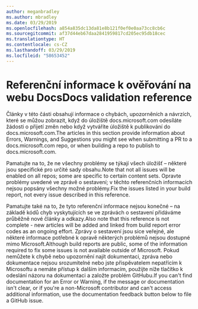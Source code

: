 ```yaml
---
author: meganbradley
ms.author: mbradley
ms.date: 03/29/2019
ms.openlocfilehash: a854a835dc13da81e8b121f0ef0e0aa73cc8cb6c
ms.sourcegitcommit: af37d44eb67daa2841959817cd205ec95db18cec
ms.translationtype: HT
ms.contentlocale: cs-CZ
ms.lasthandoff: 03/29/2019
ms.locfileid: "58653452"
---
```

# <a name="docs-validation-reference"></a><span data-ttu-id="83524-101">Referenční informace k ověřování na webu Docs</span><span class="sxs-lookup"><span data-stu-id="83524-101">Docs validation reference</span></span>

<span data-ttu-id="83524-102">Články v této části obsahují informace o chybách, upozorněních a návrzích, které se můžou zobrazit, když do úložiště docs.microsoft.com odesíláte žádosti o přijetí změn nebo když vytváříte úložiště k publikování do docs.microsoft.com.</span><span class="sxs-lookup"><span data-stu-id="83524-102">The articles in this section provide information about Errors, Warnings, and Suggestions you might see when submitting a PR to a docs.microsoft.com repo, or when building a repo to publish to docs.microsoft.com.</span></span>

<span data-ttu-id="83524-103">Pamatujte na to, že ne všechny problémy se týkají všech úložišť – některé jsou specifické pro určité sady obsahu.</span><span class="sxs-lookup"><span data-stu-id="83524-103">Note that not all issues will be enabled on all repos; some are specific to certain content sets.</span></span> <span data-ttu-id="83524-104">Opravte problémy uvedené ve zprávě o sestavení; v těchto referenčních informacích nejsou popsány všechny možné problémy.</span><span class="sxs-lookup"><span data-stu-id="83524-104">Fix the issues listed in your build report, not every issue described in this reference.</span></span>

<span data-ttu-id="83524-105">Pamatujte také na to, že tyto referenční informace nejsou konečné – na základě kódů chyb vyskytujících se ve zprávách o sestavení přidáváme průběžně nové články a odkazy.</span><span class="sxs-lookup"><span data-stu-id="83524-105">Also note that this reference is not complete - new articles will be added and linked from build report error codes as an ongoing effort.</span></span> <span data-ttu-id="83524-106">Zprávy o sestavení jsou sice veřejné, ale některé informace potřebné k opravě některých problémů nejsou dostupné mimo Microsoft.</span><span class="sxs-lookup"><span data-stu-id="83524-106">Although build reports are public, some of the information required to fix some issues is not available outside of Microsoft.</span></span> <span data-ttu-id="83524-107">Pokud nemůžete k chybě nebo upozornění najít dokumentaci, zpráva nebo dokumentace nejsou srozumitelné nebo jste přispěvatelem nepatřícím k Microsoftu a nemáte přístup k dalším informacím, použijte níže tlačítko k odeslání názoru na dokumentaci a založte problém GitHubu.</span><span class="sxs-lookup"><span data-stu-id="83524-107">If you can't find documentation for an Error or Warning, if the message or documentation isn't clear, or if you're a non-Microsoft contributor and can't access additional information, use the documentation feedback button below to file a GitHub issue.</span></span>